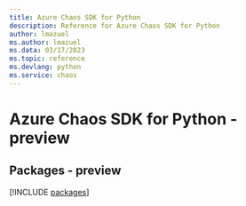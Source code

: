 ```yaml
---
title: Azure Chaos SDK for Python
description: Reference for Azure Chaos SDK for Python
author: lmazuel
ms.author: lmazuel
ms.data: 03/17/2023
ms.topic: reference
ms.devlang: python
ms.service: chaos
---
```

# Azure Chaos SDK for Python - preview
## Packages - preview
[!INCLUDE [packages](chaos-index.md)]